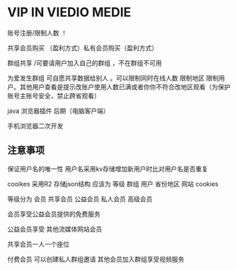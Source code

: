 # VIP IN VIEDIO MEDIE

账号注册/限制人数  ！

共享会员购买 （盈利方式）私有会员购买（盈利方式）

群组共享 /可要请用户加入自己的群组 ，不在群组不可用

为爱发生群组 可自愿共享数据给别人 。可以限制同时在线人数 限制地区 限制用户。其他用户查看是提示改账户使用人数已满或者你你不符合改地区观看（为保护账号主账号安全，禁止跨省观看）

java  浏览器插件 后期（电脑客户端）

手机浏览器二次开发

## 注意事项

保证用户名的唯一性 用户名采用kv存储增加新用户时比对用户名是否重复

cooikes 采用R2 存储json结构 应该为 等级 群组 用户 省份地区 网站 cookies 

等级分为 会员  共享会员 公益会员 私人会员 高级会员

会员享受公益会员提供的免费服务 

公益会员享受 其他流媒体网站会员 

共享会员一人一个座位

付费会员 可以创建私人群组邀请 其他会员加入群组享受视频服务



